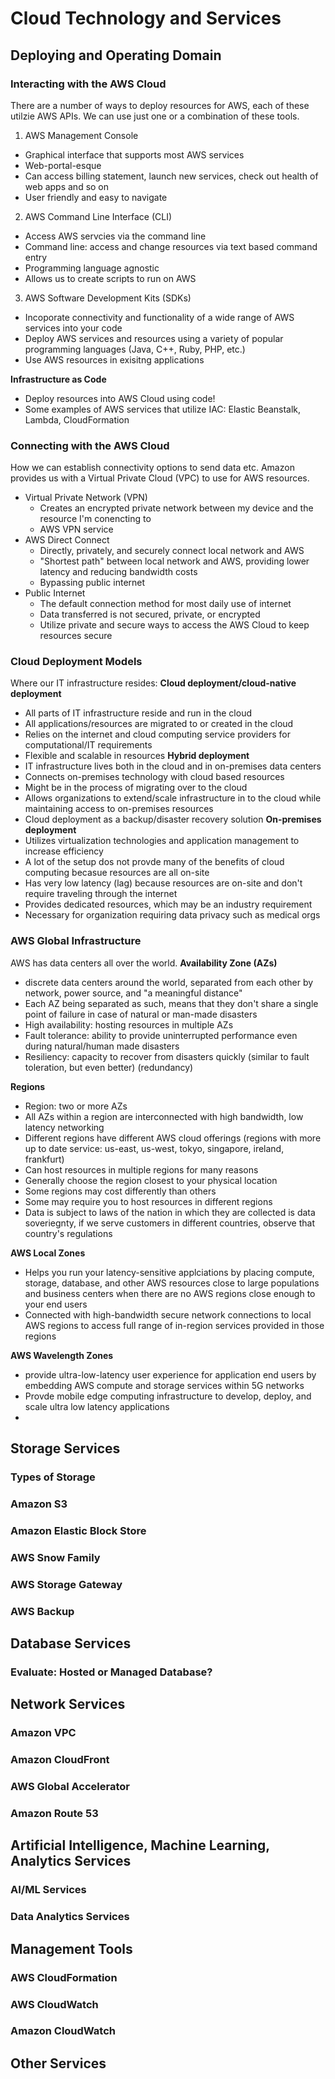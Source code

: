 # Cloud Technology and Services
## Deploying and Operating Domain
### Interacting with the AWS Cloud
There are a number of ways to deploy resources for AWS, each of these utilzie AWS APIs. We can use just one or a combination of these tools.
1. AWS Management Console
- Graphical interface that supports most AWS services
- Web-portal-esque
- Can access billing statement, launch new services, check out health of web apps and so on
- User friendly and easy to navigate
2. AWS Command Line Interface (CLI)
- Access AWS servcies via the command line
- Command line: access and change resources via text based command entry
- Programming language agnostic
- Allows us to create scripts to run on AWS
3. AWS Software Development Kits (SDKs)
- Incoporate connectivity and functionality of a wide range of AWS services into your code
- Deploy AWS services and resources using a variety of popular programming languages (Java, C++, Ruby, PHP, etc.)
- Use AWS resources in exisitng applications

**Infrastructure as Code**
- Deploy resources into AWS Cloud using code!
- Some examples of AWS services that utilize IAC: Elastic Beanstalk, Lambda, CloudFormation

### Connecting with the AWS Cloud
How we can establish connectivity options to send data etc. Amazon provides us with a Virtual Private Cloud (VPC) to use for AWS resources.
- Virtual Private Network (VPN)
    - Creates an encrypted private network between my device and the resource I'm conencting to
    - AWS VPN service
- AWS Direct Connect
    - Directly, privately, and securely connect local network and AWS
    - "Shortest path" between local network and AWS, providing lower latency and reducing bandwidth costs
    - Bypassing public internet
- Public Internet
    - The default connection method for most daily use of internet 
    - Data transferred is not secured, private, or encrypted
    - Utilize private and secure ways to access the AWS Cloud to keep resources secure

### Cloud Deployment Models
Where our IT infrastructure resides:
**Cloud deployment/cloud-native deployment**
- All parts of IT infrastructure reside and run in the cloud
- All applications/resources are migrated to or created in the cloud
- Relies on the internet and cloud computing service providers for computational/IT requirements
- Flexible and scalable in resources
**Hybrid deployment**
- IT infrastructure lives both in the cloud and in on-premises data centers
- Connects on-premises technology with cloud based resources
- Might be in the process of migrating over to the cloud
- Allows organizations to extend/scale infrastructure in to the cloud while maintaining access to on-premises resources
- Cloud deployment as a backup/disaster recovery solution
**On-premises deployment**
- Utilizes virtualization technologies and application management to increase efficiency 
- A lot of the setup dos not provde many of the benefits of cloud computing becasue resources are all on-site
- Has very low latency (lag) because resources are on-site and don't require traveling through the internet
- Provides dedicated resources, which may be an industry requirement
- Necessary for organization requiring data privacy such as medical orgs

### AWS Global Infrastructure
AWS has data centers all over the world.
**Availability Zone (AZs)**
- discrete data centers around the world, separated from each other by network, power source, and "a meaningful distance"
- Each AZ being separated as such, means that they don't share a single point of failure in case of natural or man-made disasters
- High availability: hosting resources in multiple AZs
- Fault tolerance: ability to provide uninterrupted performance even during natural/human made disasters
- Resiliency: capacity to recover from disasters quickly (similar to fault toleration, but even better) (redundancy)

**Regions**
- Region: two or more AZs
- All AZs within a region are interconnected with high bandwidth, low latency networking
- Different regions have different AWS cloud offerings (regions with more up to date service: us-east, us-west, tokyo, singapore, ireland, frankfurt)
- Can host resources in multiple regions for many reasons
- Generally choose the region closest to your physical location
- Some regions may cost differently than others
- Some may require you to host resources in different regions
- Data is subject to laws of the nation in which they are collected is data soveriegnty, if we serve customers in different countries, observe that country's regulations

**AWS Local Zones**
- Helps you run your latency-sensitive applciations by placing compute, storage, database, and other AWS resources close to large populations and business centers when there are no AWS regions close enough to your end users
- Connected with high-bandwidth secure network connections to local AWS regions to access full range of in-region services provided in those regions

**AWS Wavelength Zones**
- provide ultra-low-latency user experience for application end users by embedding AWS compute and storage services within 5G networks
- Provde mobile edge computing infrastructure to develop, deploy, and scale ultra low latency applications
- 

## Storage Services
### Types of Storage
### Amazon S3
### Amazon Elastic Block Store
### AWS Snow Family
### AWS Storage Gateway
### AWS Backup

## Database Services
### Evaluate: Hosted or Managed Database?

## Network Services
### Amazon VPC
### Amazon CloudFront
### AWS Global Accelerator
### Amazon Route 53

## Artificial Intelligence, Machine Learning, Analytics Services
### AI/ML Services
### Data Analytics Services

## Management Tools
### AWS CloudFormation
### AWS CloudWatch
### Amazon CloudWatch

## Other Services